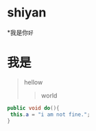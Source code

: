 # shiyan

*我是你`好`

我是
=====

> hellow
>> world
 
 ```Java
 public void do(){
  this.a = "i am not fine.";
 }

 ```
